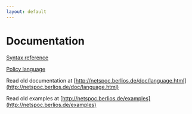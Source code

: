 ```yaml
---
layout: default
---
```


# Documentation

[Syntax reference](syntax.html)

[Policy language](language.html)

Read old documentation at 
[http://netspoc.berlios.de/doc/language.html](http://netspoc.berlios.de/doc/language.html)

Read old examples at 
[http://netspoc.berlios.de/examples](http://netspoc.berlios.de/examples)
